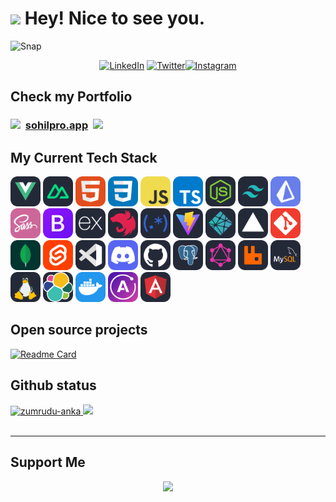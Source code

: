 <h1><img src="https://emojis.slackmojis.com/emojis/images/1531849430/4246/blob-sunglasses.gif?1531849430" width="30"/> Hey! Nice to see you.</h1>

![Snap](https://user-images.githubusercontent.com/97211088/223438829-35e0e7d3-9b75-4a43-b915-83b5d3e5091e.jpg)

<div align="center">
<a href="https://www.linkedin.com/in/mohammad-mohagheghian-5a8160214/" target="_blank"><img alt="LinkedIn" src="https://img.shields.io/badge/linkedin-29146b?&style=for-the-badge&logo=linkedin&logoColor=white" /></a> <a href="https://twitter.com/hereisvito" target="_blank"><img alt="Twitter" src="https://img.shields.io/badge/twitter-%231DA1F2.svg?&style=for-the-badge&logo=twitter&logoColor=white" /></a><a href="https://www.instagram.com/sohil._.pro/" target="_blank"><img alt="Instagram" src="https://img.shields.io/badge/Instargam-e33811?&style=for-the-badge&logo=instagram&logoColor=white" /></a>
</div>

## Check my Portfolio

### [<img src="https://emojis.slackmojis.com/emojis/images/1643514525/5197/party_blob.gif?1643514525" width="20"/>](https://vito.vercel.app)&nbsp; [sohilpro.app](https://sohil-pro-cv.netlify.app)&nbsp; [<img src="https://emojis.slackmojis.com/emojis/images/1643514525/5197/party_blob.gif?1643514525" width="20"/>](https://sohil-pro-cv.netlify.app)

## My Current Tech Stack

<img src="https://github.com/tandpfun/skill-icons/blob/main/icons/VueJS-Dark.svg" width="48" title="Vue.Js"> <img src="https://github.com/tandpfun/skill-icons/blob/main/icons/NuxtJS-Dark.svg" width="48" title="Nuxt.Js"> <img src="https://github.com/tandpfun/skill-icons/blob/main/icons/HTML.svg" width="48" title="HTML">
<img src="https://github.com/tandpfun/skill-icons/blob/main/icons/CSS.svg" width="48" title="CSS"> <img src="https://github.com/tandpfun/skill-icons/blob/main/icons/JavaScript.svg" width="48" title="Javascript"> <img src="https://github.com/tandpfun/skill-icons/blob/main/icons/TypeScript.svg" width="48"  title="TypeScript"> <img src="https://github.com/tandpfun/skill-icons/blob/main/icons/NodeJS-Dark.svg" width="48" title="Node.js"> <img src="https://github.com/tandpfun/skill-icons/blob/main/icons/TailwindCSS-Dark.svg" width="48" title="TailWindCss"> <img src="https://github.com/tandpfun/skill-icons/blob/main/icons/Prisma.svg" width="48" title="Prisma"> <img src="https://github.com/tandpfun/skill-icons/blob/main/icons/Sass.svg" width="48" title="Sass"> <img src="https://github.com/tandpfun/skill-icons/blob/main/icons/Bootstrap.svg" width="48"> <img src="https://github.com/tandpfun/skill-icons/blob/main/icons/ExpressJS-Dark.svg" width="48" title="Express.js"> <img src="https://github.com/tandpfun/skill-icons/blob/main/icons/NestJS-Dark.svg" width="48" title="Nest.js"> <img src="https://github.com/tandpfun/skill-icons/blob/main/icons/Regex-Dark.svg" width="48" title="Regex"> <img src="https://github.com/tandpfun/skill-icons/blob/main/icons/Vite-Dark.svg" width="48"  title="Vite"> <img src="https://github.com/tandpfun/skill-icons/blob/main/icons/Netlify-Dark.svg" width="48" title="Netlify"> <img src="https://github.com/tandpfun/skill-icons/blob/main/icons/Vercel-Dark.svg" width="48" title="Vercel"> <img src="https://github.com/tandpfun/skill-icons/blob/main/icons/Git.svg" width="48" title="Git"> <img src="https://github.com/tandpfun/skill-icons/blob/main/icons/MongoDB.svg" width="48" title="MongoDB"> <img src="https://github.com/tandpfun/skill-icons/blob/main/icons/Svelte.svg" width="48" title="Svelte.js"> <img src="https://github.com/tandpfun/skill-icons/blob/main/icons/VSCode-Dark.svg" width="48" title="Vscode"> <img src="https://github.com/tandpfun/skill-icons/blob/main/icons/Discord.svg" width="48" title="Discord"> <img src="https://github.com/tandpfun/skill-icons/blob/main/icons/Github-Dark.svg" width="48" title="Github"> <img src="https://github.com/tandpfun/skill-icons/blob/main/icons/PostgreSQL-Dark.svg" width="48" title="PostgresSQL"> <img src="https://github.com/tandpfun/skill-icons/blob/main/icons/GraphQL-Dark.svg" width="48" title="GraphQl"> <img src="https://github.com/tandpfun/skill-icons/blob/main/icons/RabbitMQ-Dark.svg" width="48" title="RabbitMQ"> <img src="https://github.com/tandpfun/skill-icons/blob/main/icons/MySQL-Dark.svg" width="48" title="MySQL"> <img src="https://github.com/tandpfun/skill-icons/blob/main/icons/Linux-Dark.svg" width="48" title="Linux"> <img src="https://github.com/tandpfun/skill-icons/blob/main/icons/Elasticsearch-Dark.svg" width="48" title="Elasticsearch"> <img src="https://github.com/tandpfun/skill-icons/blob/main/icons/Docker.svg" width="48" title="Docker"> <img src="https://github.com/tandpfun/skill-icons/blob/main/icons/Apollo.svg" width="48" title="Apollo"> <img src="https://github.com/tandpfun/skill-icons/blob/main/icons/Angular-Dark.svg" width="48" title="Angular">

## Open source projects

[![Readme Card](https://github-readme-stats.vercel.app/api/pin/?username=sohilpro&repo=My-CV&theme=algolia&hide_border=true)](https://github.com/sohilpro/My-CV)&nbsp;

## Github status

<p>
  <div>
    <a href="https://github.com/sohilpro" title="Go to Source">
      <img width=400 src="https://github-readme-stats.vercel.app/api?username=sohilpro&show_icons=true&theme=algolia&hide_border=true" alt="zumrudu-anka" />
    </a>
    <a href="https://github.com/sohilpro" title="Go to Source">
      <img width=400 src="https://github-readme-streak-stats.herokuapp.com?user=sohilpro&theme=algolia&hide_border=true" />
    </a>
  </div>
  <br>
</p>

---

## Support Me

<div align="center">
  <a href="https://www.coffeebede.com/sohilpro">
  <img class="img-fluid" src="https://coffeebede.ir/DashboardTemplateV2/app-assets/images/banner/default-yellow.svg" width="200"/>
  </a>
</div>
